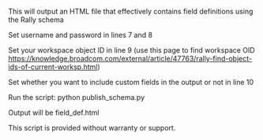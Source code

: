 This will output an HTML file that effectively contains field definitions using the Rally schema


Set username and password in lines 7 and 8 

Set your workspace object ID in line 9 (use this page to find workspace OID https://knowledge.broadcom.com/external/article/47763/rally-find-object-ids-of-current-worksp.html)

Set whether you want to include custom fields in the output or not in line 10


Run the script:
python publish_schema.py

Output will be field_def.html



This script is provided without warranty or support.
